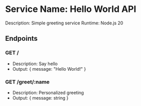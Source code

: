 # Service Name: Hello World API
Description: Simple greeting service
Runtime: Node.js 20

## Endpoints

### GET /
- Description: Say hello
- Output: { message: "Hello World!" }

### GET /greet/:name
- Description: Personalized greeting
- Output: { message: string }
